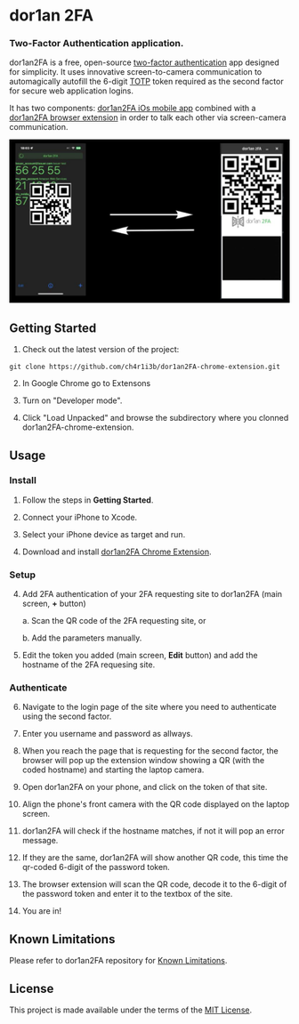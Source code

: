 # dor1an 2FA
### Two-Factor Authentication application.

dor1an2FA is a free, open-source [two-factor authentication](https://en.wikipedia.org/wiki/Two-factor_authentication) app designed for simplicity. It uses innovative screen-to-camera communication to automagically autofill the 6-digit [TOTP](https://en.wikipedia.org/wiki/Time-based_one-time_password) token required as the second factor for secure web application logins.

It has two components: [dor1an2FA iOs mobile app](https://github.com/ch4r1i3b/dor1an2FA-ios) combined with a [dor1an2FA browser extension](https://github.com/ch4r1i3b/dor1an2FA-chrome-extension) in order to talk each other via screen-camera communication.



<img src="dor1an2FA_flow.png" width="1000" alt="Flow of dor1an2FA" /> 



## Getting Started

1. Check out the latest version of the project:
  ```
  git clone https://github.com/ch4r1i3b/dor1an2FA-chrome-extension.git
  ```

2. In Google Chrome go to Extensons

3. Turn on "Developer mode".

4. Click "Load Unpacked" and browse the subdirectory where you clonned dor1an2FA-chrome-extension.



## Usage

### Install

1. Follow the steps in **Getting Started**.

2. Connect your iPhone to Xcode.

3. Select your iPhone device as target and run.

4. Download and install [dor1an2FA Chrome Extension](https://github.com/ch4r1i3b/dor1an2FA-chrome-extension).

### Setup

4. Add 2FA authentication of your 2FA requesting site to dor1an2FA (main screen, **+** button)

    a. Scan the QR code of the 2FA requesting site, or

    b. Add the parameters manually.

5. Edit the token you added (main screen, **Edit** button) and add the hostname of the 2FA requesing site.

### Authenticate

6. Navigate to the login page of the site where you need to authenticate using the second factor.

7. Enter you username and password as allways.

8. When you reach the page that is requesting for the second factor, the browser will pop up the extension window showing a QR (with the coded hostname) and starting the laptop camera.

9. Open dor1an2FA on your phone, and click on the token of that site.

10. Align the phone's front camera with the QR code displayed on the laptop screen.

11. dor1an2FA will check if the hostname matches, if not it will pop an error message.

12. If they are the same, dor1an2FA will show another QR code, this time the qr-coded 6-digit of the password token.

13. The browser extension will scan the QR code, decode it to the 6-digit of the password token and enter it to the textbox of the site.

14. You are in!

## Known Limitations

Please refer to dor1an2FA repository for [Known Limitations](https://github.com/ch4r1i3b/dor1an2FA?tab=readme-ov-file#known-limitations).



## License

This project is made available under the terms of the [MIT License](https://opensource.org/licenses/MIT).



